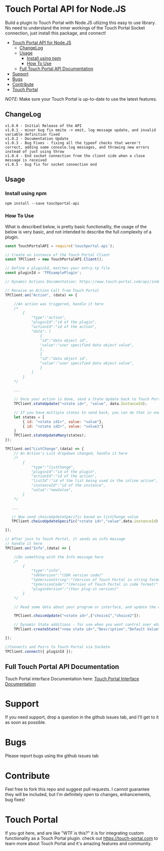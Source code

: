 # Touch Portal API for Node.JS

Build a plugin to Touch Portal with Node.JS utlizing this easy to use library.  No need to understand the inner workings of the Touch Portal Socket connection, just install this package, and connect!

- [Touch Portal API for Node.JS](#touch-portal-api-for-nodejs)
  - [ChangeLog](#changelog)
  - [Usage](#usage)
    - [Install using npm](#install-using-npm)
    - [How To Use](#how-to-use)
  - [Full Touch Portal API Documentation](#full-touch-portal-api-documentation)
- [Support](#support)
- [Bugs](#bugs)
- [Contribute](#contribute)
- [Touch Portal](#touch-portal)

*NOTE*: Make sure your Touch Portal is up-to-date to use the latest features.

## ChangeLog
```
v1.0.0 - Initial Release of the API
v1.0.1 - minor bug fix emite -> emit, log message update, and invalid variable definition fixed
v1.0.2 - Documentation Update
v1.0.3 - Bug Fixes - fixing all the typeof checks that weren't correct, adding some console.log messages, and throwing new errors instead of just using throw
v1.0.4 - End socket connection from the client side when a close message is received
v1.0.5 - bug fix for socket connection end
```

## Usage 
### Install using npm
```shell
npm install --save touchportal-api
```
### How To Use
What is described below, is pretty basic functionality, the usage of the below is very basic, and not intended to describe the full complexity of a plugin.
```javascript
const TouchPortalAPI = require('touchportal-api');

// Create an instance of the Touch Portal Client
const TPClient = new TouchPortalAPI.Client();

// Define a pluginId, matches your entry.tp file
const pluginId = 'TPExamplePlugin';

// Dynamic Actions Documentation: https://www.touch-portal.com/api/index.php?section=dynamic-actions

// Receive an Action Call from Touch Portal
TPClient.on("Action", (data) => {

    //An action was triggered, handle it here
    /*
        {
            "type":"action",
            "pluginId":"id of the plugin",
            "actionId":"id of the action",
            "data": [
                {
                "id":"data object id",
                "value":"user specified data object value",
                },
                {
                "id":"data object id",
                "value":"user specified data object value",
                }
            ]
        }
    */

    ...

    // Once your action is done, send a State Update back to Touch Portal
    TPClient.stateUpdate("<state id>", "value", data.InstanceId);

    // If you have multiple states to send back, you can do that in one call versus separate
    let states = [
        { id: "<state id1>", value: "value"},
        { id: "<state id2>", value: "value1"}
    ]
    TPClient.stateUpdateMany(states);
});

TPClient.on("ListChange",(data) => {
    // An Action's List dropdown changed, handle it here
    /*
        {
            "type":"listChange",
            "pluginId":"id of the plugin",
            "actionId":"id of the action",
            "listId":"id of the list being used in the inline action",
            "instanceId":"id of the instance",
            "value":"newValue",
        }
    */

   ...

   // Now send choiceUpdateSpecific based on listChange value
   TPClient.choiceUpdateSpecific("<state id>","value",data.instanceId)

});

// After join to Touch Portal, it sends an info message
// handle it here
TPClient.on("Info",(data) => {

    //Do something with the Info message here
    /*
        {
            "type":"info",
            "sdkVersion":"(SDK version code)"
            "tpVersionString":"(Version of Touch Portal in string format)"
            "tpVersionCode":"(Version of Touch Portal in code format)"
            "pluginVersion":"(Your plug-in version)"
        }
    */

    // Read some data about your program or interface, and update the choice list in Touch Portal

    TPClient.choiceUpdate("<state id>",["choice1","choice2"]);

    // Dynamic State additions - for use when you want control over what states are available in TouchPortal
    TPClient.createState("<new state id>","Description","Default Value");

});

//Connects and Pairs to Touch Portal via Sockete
TPClient.connect({ pluginId });

```

## Full Touch Portal API Documentation
Touch Portal interface Documentation here: 
[Touch Portal Interface Documentation](https://www.touch-portal.com/api)

# Support
If you need support, drop a question in the github issues tab, and I'll get to it as soon as possible.

# Bugs
Please report bugs using the github issues tab

# Contribute
Feel free to fork this repo and suggest pull requests. I cannot guarantee they will be included, but I'm definitely open to changes, enhancements, bug fixes!

# Touch Portal
If you got here, and are like "WTF is this?" it is for integrating custom functionality as a Touch Portal plugin. check out https://touch-portal.com to learn more about Touch Portal and it's amazing features and community.